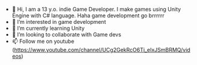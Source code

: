 - 👋 Hi, I am a 13 y.o.  indie Game Developer. I make games using Unity Engine with C# language.
Haha game development go brrrrrr
- 👀 I’m interested in game development
- 🌱 I’m currently learning Unity
- 💞️ I’m looking to collaborate with Game devs
- 📫 Follow me on youtube (https://www.youtube.com/channel/UCg2GekRcO6Ti_eIxJSmBRMQ/videos)

<!---
gamedevshlok/gamedevshlok is a ✨ special ✨ repository because its `README.md` (this file) appears on your GitHub profile.
You can click the Preview link to take a look at your changes.
--->
